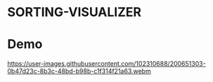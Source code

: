 # SORTING-VISUALIZER


# Demo

https://user-images.githubusercontent.com/102310688/200651303-0b47d23c-8b3c-48bd-b98b-c1f314f21a63.webm
